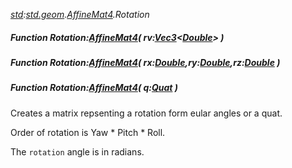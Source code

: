_[std](../../modules/std/std-module.md):[std.geom](../../modules/std/std-geom.md).[AffineMat4<T>](../../modules/std/std-geom-affinemat4.md).Rotation_
##### Function Rotation:[AffineMat4](../../modules/std/std-geom-affinemat4.md)<T>( rv:[Vec3](../../modules/std/std-geom-vec3.md)<[Double](../../modules/wonkey/wonkey-types-double.md)> )
##### Function Rotation:[AffineMat4](../../modules/std/std-geom-affinemat4.md)<T>( rx:[Double](../../modules/wonkey/wonkey-types-double.md),ry:[Double](../../modules/wonkey/wonkey-types-double.md),rz:[Double](../../modules/wonkey/wonkey-types-double.md) )
##### Function Rotation:[AffineMat4](../../modules/std/std-geom-affinemat4.md)<T>( q:[Quat](../../modules/std/std-geom-quat.md)<T> )
Creates a matrix repsenting a rotation form eular angles or a quat.

Order of rotation is Yaw * Pitch * Roll.

The `rotation` angle  is in radians.
